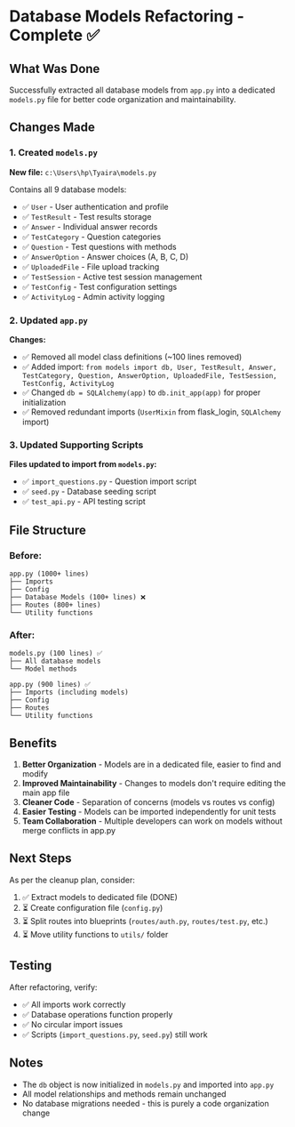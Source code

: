 # Database Models Refactoring - Complete ✅

## What Was Done

Successfully extracted all database models from `app.py` into a dedicated `models.py` file for better code organization and maintainability.

## Changes Made

### 1. Created `models.py`
**New file:** `c:\Users\hp\Tyaira\models.py`

Contains all 9 database models:
- ✅ `User` - User authentication and profile
- ✅ `TestResult` - Test results storage
- ✅ `Answer` - Individual answer records
- ✅ `TestCategory` - Question categories
- ✅ `Question` - Test questions with methods
- ✅ `AnswerOption` - Answer choices (A, B, C, D)
- ✅ `UploadedFile` - File upload tracking
- ✅ `TestSession` - Active test session management
- ✅ `TestConfig` - Test configuration settings
- ✅ `ActivityLog` - Admin activity logging

### 2. Updated `app.py`
**Changes:**
- ✅ Removed all model class definitions (~100 lines removed)
- ✅ Added import: `from models import db, User, TestResult, Answer, TestCategory, Question, AnswerOption, UploadedFile, TestSession, TestConfig, ActivityLog`
- ✅ Changed `db = SQLAlchemy(app)` to `db.init_app(app)` for proper initialization
- ✅ Removed redundant imports (`UserMixin` from flask_login, `SQLAlchemy` import)

### 3. Updated Supporting Scripts
**Files updated to import from `models.py`:**
- ✅ `import_questions.py` - Question import script
- ✅ `seed.py` - Database seeding script
- ✅ `test_api.py` - API testing script

## File Structure

### Before:
```
app.py (1000+ lines)
├── Imports
├── Config
├── Database Models (100+ lines) ❌
├── Routes (800+ lines)
└── Utility functions
```

### After:
```
models.py (100 lines) ✅
├── All database models
└── Model methods

app.py (900 lines) ✅
├── Imports (including models)
├── Config
├── Routes
└── Utility functions
```

## Benefits

1. **Better Organization** - Models are in a dedicated file, easier to find and modify
2. **Improved Maintainability** - Changes to models don't require editing the main app file
3. **Cleaner Code** - Separation of concerns (models vs routes vs config)
4. **Easier Testing** - Models can be imported independently for unit tests
5. **Team Collaboration** - Multiple developers can work on models without merge conflicts in app.py

## Next Steps

As per the cleanup plan, consider:
1. ✅ Extract models to dedicated file (DONE)
2. ⏳ Create configuration file (`config.py`)
3. ⏳ Split routes into blueprints (`routes/auth.py`, `routes/test.py`, etc.)
4. ⏳ Move utility functions to `utils/` folder

## Testing

After refactoring, verify:
- ✅ All imports work correctly
- ✅ Database operations function properly
- ✅ No circular import issues
- ✅ Scripts (`import_questions.py`, `seed.py`) still work

## Notes

- The `db` object is now initialized in `models.py` and imported into `app.py`
- All model relationships and methods remain unchanged
- No database migrations needed - this is purely a code organization change
